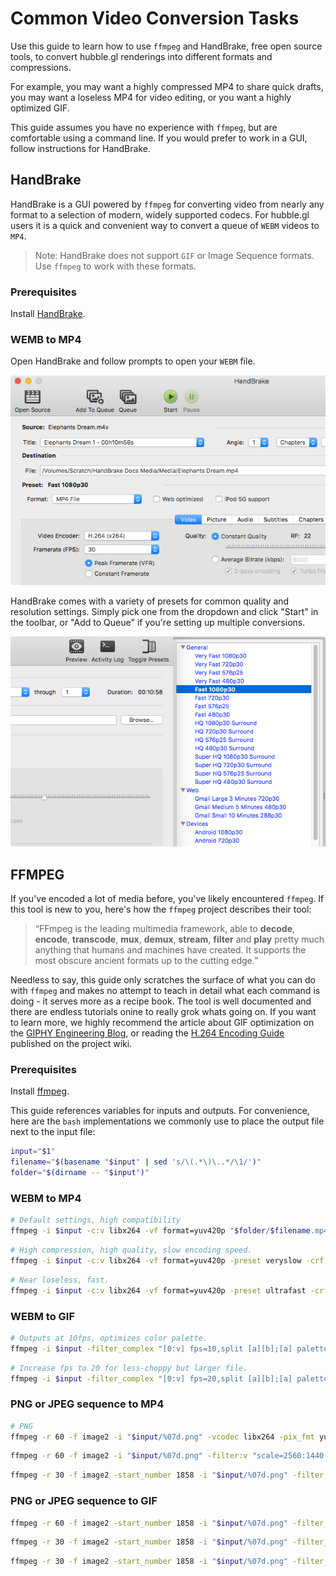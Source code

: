 # Common Video Conversion Tasks

Use this guide to learn how to use `ffmpeg` and HandBrake, free open source tools, to convert hubble.gl renderings into different formats and compressions.

For example, you may want a highly compressed MP4 to share quick drafts, you may want a loseless MP4 for video editing, or you want a highly optimized GIF. 

This guide assumes you have no experience with `ffmpeg`, but are comfortable using a command line. If you would prefer to work in a GUI, follow instructions for HandBrake.

## HandBrake

HandBrake is a GUI powered by `ffmpeg` for converting video from nearly any format to a selection of modern, widely supported codecs. For hubble.gl users it is a quick and convenient way to convert a queue of `WEBM` videos to `MP4`. 

> Note: HandBrake does not support `GIF` or Image Sequence formats. Use `ffmpeg` to work with these formats.

### Prerequisites

Install [HandBrake](https://handbrake.fr/).

### WEMB to MP4

Open HandBrake and follow prompts to open your `WEBM` file. 

<img src="/images/handbrake_main.png" alt="HandBrake Main Screen" width="600px"/>


HandBrake comes with a variety of presets for common quality and resolution settings. Simply pick one from the dropdown and click "Start" in the toolbar, or "Add to Queue" if you're setting up multiple conversions.

<img src="/images/handbrake_presets.png" alt="HandBrake Presets Menu" width="600px"/>

## FFMPEG

If you've encoded a lot of media before, you've likely encountered `ffmpeg`. If this tool is new to you, here's how the `ffmpeg` project describes their tool:

> “FFmpeg is the leading multimedia framework, able to **decode**, **encode**, **transcode**, **mux**, **demux**, **stream**, **filter** and **play** pretty much anything that humans and machines have created. It supports the most obscure ancient formats up to the cutting edge.”

Needless to say, this guide only scratches the surface of what you can do with `ffmpeg` and makes no attempt to teach in detail what each command is doing - it serves more as a recipe book. The tool is well documented and there are endless tutorials onine to really grok whats going on. If you want to learn more, we highly recommend the article about GIF optimization on the [GIPHY Engineering Blog](https://engineering.giphy.com/how-to-make-gifs-with-ffmpeg/), or reading the [H.264 Encoding Guide](https://trac.ffmpeg.org/wiki/Encode/H.264) published on the project wiki.

### Prerequisites

Install [ffmpeg](https://ffmpeg.org/download.html).

This guide references variables for inputs and outputs. For convenience, here are the `bash` implementations we commonly use to place the output file next to the input file:

```bash
input="$1"
filename="$(basename "$input" | sed 's/\(.*\)\..*/\1/')"
folder="$(dirname -- "$input")"
```

### WEBM to MP4

```bash
# Default settings, high compatibility
ffmpeg -i $input -c:v libx264 -vf format=yuv420p "$folder/$filename.mp4"
```

```bash
# High compression, high quality, slow encoding speed.
ffmpeg -i $input -c:v libx264 -vf format=yuv420p -preset veryslow -crf 17  "$folder/$filename.mp4"
```

```bash
# Near loseless, fast.
ffmpeg -i $input -c:v libx264 -vf format=yuv420p -preset ultrafast -crf 1  "$folder/$filename.mp4"
```

### WEBM to GIF

```bash
# Outputs at 10fps, optimizes color palette.
ffmpeg -i $input -filter_complex "[0:v] fps=10,split [a][b];[a] palettegen [p];[b][p] paletteuse" "$folder/$filename.gif"
```

```bash
# Increase fps to 20 for less-choppy but larger file.
ffmpeg -i $input -filter_complex "[0:v] fps=20,split [a][b];[a] palettegen [p];[b][p] paletteuse" "$folder/$filename.gif"
```

### PNG or JPEG sequence to MP4

```bash
# PNG
ffmpeg -r 60 -f image2 -i "$input/%07d.png" -vcodec libx264 -pix_fmt yuv420p -filter:v "crop=3840:2160:0:0" -crf 0  "$outfile.mp4"
```

```bash
ffmpeg -r 60 -f image2 -i "$input/%07d.png" -filter:v "scale=2560:1440:force_original_aspect_ratio=increase,crop=2560:1440" -vcodec libx264 -crf 0 -pix_fmt yuv420p "$folder/$filename.mp4"
```

```bash
ffmpeg -r 30 -f image2 -start_number 1858 -i "$input/%07d.png" -filter:v "scale=1920:1080:force_original_aspect_ratio=increase,crop=1920:1080" -vcodec libx264 -crf 1 -pix_fmt yuv420p -tune animation "$folder/$filename.mp4"
```

### PNG or JPEG sequence to GIF

```bash
ffmpeg -r 60 -f image2 -start_number 1858 -i "$input/%07d.png" -filter_complex "[0:v] fps=24,scale=1920:-1,split [a][b];[a] palettegen [p];[b][p] paletteuse" "$folder/$filename.gif"
```

```bash
ffmpeg -r 30 -f image2 -start_number 1858 -i "$input/%07d.png" -filter_complex "[0:v] fps=10,scale=1920:-1,split [a][b];[a] palettegen [p];[b][p] paletteuse" "$folder/$filename.gif"
```

```bash
ffmpeg -r 30 -f image2 -start_number 1858 -i "$input/%07d.png" -filter_complex "[0:v] fps=30,split [a][b];[a] palettegen [p];[b][p] paletteuse" "$folder/$filename.gif"
```